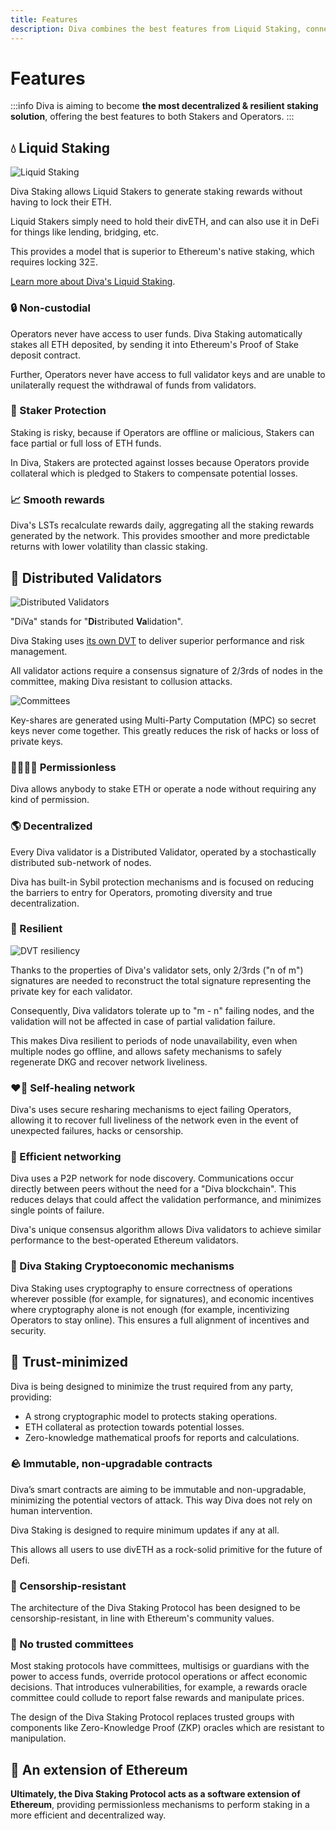 ```yaml
---
title: Features
description: Diva combines the best features from Liquid Staking, connecting them to economic guarantees and decentralization features focused on resiliency.
---
```


# Features

:::info
Diva is aiming to become **the most decentralized & resilient staking solution**, offering the best features to both Stakers and Operators.
:::


## 💧 Liquid Staking

<div style={{textAlign: 'center'}}>

![Liquid Staking](img/liquid-staking.png)
</div>

Diva Staking allows Liquid Stakers to generate staking rewards without having to lock their ETH.

Liquid Stakers simply need to hold their divETH, and can also use it in DeFi for things like lending, bridging, etc.

This provides a model that is superior to Ethereum's native staking, which requires locking 32Ξ.

[Learn more about Diva's Liquid Staking](lst).

### 🔒 Non-custodial

Operators never have access to user funds. Diva Staking automatically stakes all ETH deposited, by sending it into Ethereum's Proof of Stake deposit contract.

Further, Operators never have access to full validator keys and are unable to unilaterally request the withdrawal of funds from validators.

### 🤝 Staker Protection

Staking is risky, because if Operators are offline or malicious, Stakers can face partial or full loss of ETH funds.

In Diva, Stakers are protected against losses because Operators provide collateral which is pledged to Stakers to compensate potential losses.

### 📈 Smooth rewards

Diva's LSTs recalculate rewards daily, aggregating all the staking rewards generated by the network. This provides smoother and more predictable returns with lower volatility than classic staking.

## 💠 Distributed Validators

<div style={{textAlign: 'center'}}>

![Distributed Validators](img/distributed-validators.png)
</div>


"DiVa" stands for "**Di**stributed **Va**lidation".

Diva Staking uses [its own DVT](dvt) to deliver superior performance and risk management. 

All validator actions require a consensus signature of 2/3rds of nodes in the committee, making Diva resistant to collusion attacks.

<div style={{textAlign: 'center'}}>

![Committees](img/committees.png)
</div>

Key-shares are generated using Multi-Party Computation (MPC) so secret keys never come together. This greatly reduces the risk of hacks or loss of private keys.

### 👨‍👩‍👧‍👦 Permissionless 

Diva allows anybody to stake ETH or operate a node without requiring any kind of permission.

### 🌎 Decentralized

Every Diva validator is a Distributed Validator, operated by a stochastically distributed sub-network of nodes.

Diva has built-in Sybil protection mechanisms and is focused on reducing the barriers to entry for Operators, promoting diversity and true decentralization.

### 🌳 Resilient

<div style={{textAlign: 'center'}}>

![DVT resiliency](img/dvt-resiliency.png)
</div>


Thanks to the properties of Diva's validator sets, only 2/3rds ("n of m") signatures are needed to reconstruct the total signature representing the private key for each validator.

Consequently, Diva validators tolerate up to "m - n" failing nodes, and the validation will not be affected in case of partial validation failure.

This makes Diva resilient to periods of node unavailability, even when multiple nodes go offline, and allows safety mechanisms to safely regenerate DKG and recover network liveliness.

### ❤️‍🔥 Self-healing network

Diva's uses secure resharing mechanisms to eject failing Operators, allowing it to recover full liveliness of the network even in the event of unexpected failures, hacks or censorship.

### 🚅 Efficient networking

Diva uses a P2P network for node discovery. Communications occur directly between peers without the need for a "Diva blockchain". This reduces delays that could affect the validation performance, and minimizes single points of failure.

Diva's unique consensus algorithm allows Diva validators to achieve similar performance to the best-operated Ethereum validators.

### 🔢 Diva Staking Cryptoeconomic mechanisms

Diva Staking uses cryptography to ensure correctness of operations wherever possible (for example, for signatures), and economic incentives where cryptography alone is not enough (for example, incentivizing Operators to stay online). This ensures a full alignment of incentives and security.


## 👀 Trust-minimized

Diva is being designed to minimize the trust required from any party, providing:

- A strong cryptographic model to protects staking operations.
- ETH collateral as protection towards potential losses.
- Zero-knowledge mathematical proofs for reports and calculations.

### 🪨 Immutable, non-upgradable contracts

Diva’s smart contracts are aiming to be immutable and non-upgradable, minimizing the potential vectors of attack. This way Diva does not rely on human intervention.

Diva Staking is designed to require minimum updates if any at all.

This allows all users to use divETH as a rock-solid primitive for the future of Defi.

### 💬 Censorship-resistant

The architecture of the Diva Staking Protocol has been designed to be censorship-resistant, in line with Ethereum's community values.

### 🛂 No trusted committees

Most staking protocols have committees, multisigs or guardians with the power to access funds, override protocol operations or affect economic decisions. That introduces vulnerabilities, for example, a rewards oracle committee could collude to report false rewards and manipulate prices.

The design of the Diva Staking Protocol replaces trusted groups with components like Zero-Knowledge Proof (ZKP) oracles which are resistant to manipulation.

## 💠 An extension of Ethereum

**Ultimately, the Diva Staking Protocol acts as a software extension of Ethereum**, providing permissionless mechanisms to perform staking in a more efficient and decentralized way.
